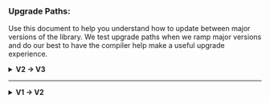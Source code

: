 ### Upgrade Paths:
Use this document to help you understand how to update between major versions of the library. We test upgrade paths when we ramp major versions and do our best to have the compiler help make a useful upgrade experience.

<details>
  <summary><b>V2 -> V3</b></summary>
  
  #### Package Management:
  NOTE: We support both SwiftPM and CocoaPods now, pick whichever suits your needs best. The primary difference is that SwiftPM has different `import` statements for `import Workflow` and `import WorkflowUIKit`, CocoaPods just uses `import Workflow`.
  #### Update Pods
  1. Update Podfile to:
      ```ruby
      pod 'DynamicWorkflow/UIKit'
      ```
  1. run a `pod install`
  1. Your import statements will change from `import DynamicWorkflow` to `import Workflow`

  #### IF YOU USE STORYBOARDS
  There is now a protocol for those using Storyboards called StoryboardLoadable.  See [the docs](https://gitcdn.link/repo/wwt/Workflow/main/docs/Protocols/StoryboardLoadable.html) for more info.
  
  **IMPORTANT**: `StoryboardLoadable` has a minimum requirement of iOS 13. Be a little cautious of the Xcode fix-it here, it'll encourage you to add an `@available` attribute, or it may tell you to implement `_factory` methods. This is not correct, instead if you plan on using `StoryboardLoadable` you should just set your minimum iOS target to 13, otherwise you've gotta hand roll something. The implementation of `StoryboardLoadable` may help with hand rolling if that is what you decide to do.

  #### FlowRepresentable has Changed
  Please review [the FlowRepresentable docs](https://gitcdn.link/repo/wwt/Workflow/main/docs/Protocols/FlowRepresentable.html) to see the changes made there.
  The static `instance()` method is no longer required, instead a `FlowRepresentable` now has a dedicated initializer, if the `WorkflowInput` has a value you need `init(with args: WorkflowInput)`. If `WorkflowInput` is `Never` you simply need `init()`

  #### UIWorkflowItem has Changed
  If you were using `UIWorkflowItem<I>`, it has changed to `UIWorkflowItem<I, O>` where `I` is your input type and `O` is your output type.  See [the docs](https://gitcdn.link/repo/wwt/Workflow/main/docs/Classes/UIWorkflowItem.html) for more info.

  #### `shouldLoad` no Longer Takes Arguments
  Update shouldLoad methods as they are no longer mutating, nor do they take in parameters.  If you were doing any initializations during shouldLoad, that initialization should now happen in the initializer.  If you were requiring parameters to be passed into shouldLoad those should now be part of initialization and referenced on the object in shouldLoad.

  #### Type Safety Additions
  We no longer allow empty workflows, so if you instantiated a workflow like this:
  ```swift
  Workflow()
    .thenPresent(EnterAddressViewController.self)
  ```
  Then you will need to update it to this: 
  ```swift
  Workflow(EnterAddressViewController.self)
  ```
  This change was critical to allowing Type Safety within a Workflow.

  #### The `onFinish` Closure when Launching Workflows has Changed
  They now take an `AnyWorkflow.PassedArgs` type to help consumers of the library differentiate between no arguments being passed, and nil being passed explicitly. So you go from this:
  ```swift
  // OLD
  let workflow = ...
  launchInto(Workflow(workflow) { [weak self] order in // order is an Any?
    workflow.abandon()
    self?.proceedInWorkflow(order)
  }

  // NEW
  let workflow = ...
  launchInto(Workflow(EnterAddressViewController.self) { [weak self] passedArgs in // passedArgs is an AnyWorkflow.PassedArgs
    workflow.abandon()
    guard case .args(let order as Order) = passedArgs else { return } // type safety!
    self?.proceedInWorkflow(order)
  }
  ```
</details>

---

<details>
  <summary><b>V1 -> V2</b></summary>
  
  The biggest change here was a license change. We moved from MIT to Apache 2.0. Please assess and make sure you are willing to accept the new license.
</details>
